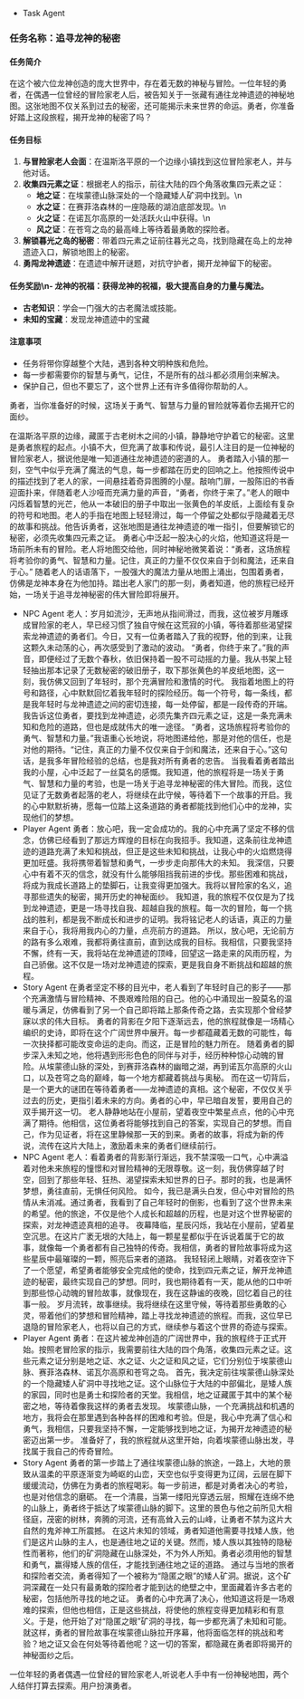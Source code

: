 - Task Agent
### 任务名称：追寻龙神的秘密

#### 任务简介
在这个被六位龙神创造的庞大世界中，存在着无数的神秘与冒险。一位年轻的勇者，在偶遇一位曾经的冒险家老人后，被告知关于一张藏有通往龙神遗迹的神秘地图。这张地图不仅关系到过去的秘密，还可能揭示未来世界的命运。勇者，你准备好踏上这段旅程，揭开龙神的秘密了吗？

#### 任务目标
1. **与冒险家老人会面**：在温斯洛平原的一个边缘小镇找到这位冒险家老人，并与他对话。
2. **收集四元素之证**：根据老人的指示，前往大陆的四个角落收集四元素之证：
   - **地之证**：在埃蒙德山脉深处的一个隐藏矮人矿洞中找到。\n   
   - **水之证**：在赛菲洛森林的一座隐蔽的湖泊底部发现。\n   
   - **火之证**：在诺瓦尔高原的一处活跃火山中获得。\n   
   - **风之证**：在苍穹之岛的最高峰上等待着最勇敢的探险者。
3. **解锁暮光之岛的秘密**：带着四元素之证前往暮光之岛，找到隐藏在岛上的龙神遗迹入口，解锁地图上的秘密。
4. **勇闯龙神遗迹**：在遗迹中解开谜题，对抗守护者，揭开龙神留下的秘密。

#### 任务奖励\n- **龙神的祝福**：获得龙神的祝福，极大提高自身的力量与魔法。
- **古老知识**：学会一门强大的古老魔法或技能。
- **未知的宝藏**：发现龙神遗迹中的宝藏 

#### 注意事项
- 任务将带你穿越整个大陆，遇到各种文明种族和危险。
- 每一步都需要你的智慧与勇气，记住，不是所有的战斗都必须用剑来解决。
- 保护自己，但也不要忘了，这个世界上还有许多值得你帮助的人。

勇者，当你准备好的时候，这场关于勇气、智慧与力量的冒险就等着你去揭开它的面纱。

在温斯洛平原的边缘，藏匿于古老树木之间的小镇，静静地守护着它的秘密。这里是勇者旅程的起点。小镇不大，但充满了故事和传说，最引人注目的是一位神秘的冒险家老人，据说他是唯一知道通往龙神遗迹的密道的人。
勇者踏入小镇的那一刻，空气中似乎充满了魔法的气息，每一步都踏在历史的回响之上。他按照传说中的描述找到了老人的家，一间悬挂着奇异图腾的小屋。敲响门扉，一股陈旧的书香迎面扑来，伴随着老人沙哑而充满力量的声音，“勇者，你终于来了。”老人的眼中闪烁着智慧的光芒，他从一本破旧的册子中取出一张黄色的羊皮纸，上面绘有复杂的符号和地图。老人的手指在地图上轻轻滑过，每一个停留之处都似乎隐藏着无尽的故事和挑战。他告诉勇者，这张地图是通往龙神遗迹的唯一指引，但要解锁它的秘密，必须先收集四元素之证。
勇者心中泛起一股决心的火焰，他知道这将是一场前所未有的冒险。老人将地图交给他，同时神秘地微笑着说：“勇者，这场旅程将考验你的勇气、智慧和力量。记住，真正的力量不仅仅来自于剑和魔法，还来自于心。”
随着老人的话语落下，一股强大的魔法力量从地图上涌出，包围着勇者，仿佛是龙神本身在为他加持。踏出老人家门的那一刻，勇者知道，他的旅程已经开始，一场关于追寻龙神秘密的伟大冒险即将展开。
- NPC Agent
老人：岁月如流沙，无声地从指间滑过，而我，这位被岁月雕琢成冒险家的老人，早已经习惯了独自守候在这荒寂的小镇，等待着那些渴望探索龙神遗迹的勇者们。今日，又有一位勇者踏入了我的视野，他的到来，让我这颗久未动荡的心，再次感受到了激动的波动。
“勇者，你终于来了。”我的声音，即便经过了无数个春秋，依旧保持着一股不可动摇的力量。我从书架上轻轻抽出那本记录了无数秘密的破旧册子，取下那张黄色的羊皮纸地图，这一刻，我仿佛又回到了年轻时，那个充满冒险和激情的时代。
我指着地图上的符号和路径，心中默默回忆着我年轻时的探险经历。每一个符号，每一条线，都是我年轻时与龙神遗迹之间的密切连接，每一处停留，都是一段传奇的开端。我告诉这位勇者，要找到龙神遗迹，必须先集齐四元素之证，这是一条充满未知和危险的道路，但也是成就伟大的唯一途径。
“勇者，这场旅程将考验你的勇气、智慧和力量。”我语重心长地说，将地图递给他，那是对他的信任，也是对他的期待。“记住，真正的力量不仅仅来自于剑和魔法，还来自于心。”这句话，是我多年冒险经验的总结，也是我对所有勇者的忠告。
当我看着勇者踏出我的小屋，心中泛起了一丝莫名的感慨。我知道，他的旅程将是一场关于勇气、智慧和力量的考验，也是一场关于追寻龙神秘密的伟大冒险。而我，这位见证了无数勇者起落的老人，将继续在此守候，等待着下一个故事的开启。我的心中默默祈祷，愿每一位踏上这条道路的勇者都能找到他们心中的龙神，实现他们的梦想。
- Player Agent
勇者：放心吧，我一定会成功的。我的心中充满了坚定不移的信念，仿佛已经看到了那远方辉煌的目标在向我招手。我知道，这条前往龙神遗迹的道路充满了未知和挑战，但正是这些未知和挑战，让我心中的火焰燃烧得更加旺盛。我将携带着智慧和勇气，一步步走向那伟大的未知。
我深信，只要心中有着不灭的信念，就没有什么能够阻挡我前进的步伐。那些困难和挑战，将成为我成长道路上的垫脚石，让我变得更加强大。我将以冒险家的名义，追寻那些遗失的秘密，揭开历史的神秘面纱。
我知道，我的旅程不仅仅是为了找到龙神遗迹，更是一场寻找自我、超越自我的旅程。每一次的冒险，每一个挑战的胜利，都是我不断成长和进步的证明。我将铭记老人的话语，真正的力量来自于心，我将用我内心的力量，点亮前方的道路。
所以，放心吧，无论前方的路有多么艰难，我都将勇往直前，直到达成我的目标。我相信，只要我坚持不懈，终有一天，我将站在龙神遗迹的顶峰，回望这一路走来的风雨历程，为自己骄傲。这不仅是一场对龙神遗迹的探索，更是我自身不断挑战和超越的旅程。
- Story Agent
在勇者坚定不移的目光中，老人看到了年轻时自己的影子——那个充满激情与冒险精神、不畏艰难险阻的自己。他的心中涌现出一股莫名的温暖与满足，仿佛看到了另一个自己即将踏上那条传奇之路，去实现那个曾经梦寐以求的伟大目标。
勇者的背影在夕阳下逐渐远去，他的旅程就像是一场精心编织的史诗，即将在这个广阔世界中展开。每一步都蕴藏着无数的可能性，每一次抉择都可能改变命运的走向。而这，正是冒险的魅力所在。
随着勇者的脚步深入未知之地，他将遇到形形色色的同伴与对手，经历种种惊心动魄的冒险。从埃蒙德山脉的深处，到赛菲洛森林的幽暗之湖，再到诺瓦尔高原的火山口，以及苍穹之岛的巅峰，每一个地方都藏着挑战与奥秘。
而在这一切背后，是一个更大的谜团在等待着勇者——龙神遗迹的真相。这个秘密，不仅仅关乎过去的历史，更指引着未来的方向。勇者的心中，早已暗自发誓，要用自己的双手揭开这一切。
老人静静地站在小屋前，望着夜空中繁星点点，他的心中充满了期待。他相信，这位勇者将能够找到自己的答案，实现自己的梦想。而自己，作为见证者，将在这里静候那一天的到来。勇者的故事，将成为新的传说，流传在这片大陆上，激励着未来的勇者们继续前行。
- NPC Agent
老人：看着勇者的背影渐行渐远，我不禁深吸一口气，心中满溢着对他未来旅程的憧憬和对冒险精神的无限尊敬。这一刻，我仿佛穿越了时空，回到了那些年轻、狂热、渴望探索未知世界的日子。那时的我，也是满怀梦想，勇往直前，无惧任何风险。
如今，我已是满头白发，但心中对冒险的热情从未消减。通过勇者，我看到了自己年轻时的倒影，也看到了这个世界未来的希望。他的旅途，不仅是他个人成长和超越的历程，也是对这个世界秘密的探索，对龙神遗迹真相的追寻。
夜幕降临，星辰闪烁，我站在小屋前，望着星空沉思。在这片广袤无垠的大陆上，每一颗星星都似乎在诉说着属于它的故事，就像每一个勇者都有自己独特的传奇。我相信，勇者的冒险故事将成为这些星辰中最璀璨的一颗，照亮后来者的道路。
我轻轻闭上眼睛，对着夜空许下了一个愿望，希望勇者能够安全完成他的使命，找到四元素之证，解开龙神遗迹的秘密，最终实现自己的梦想。同时，我也期待着有一天，能从他的口中听到那些惊心动魄的冒险故事，就像现在，我在这静谧的夜晚，回忆着自己的往事一般。
岁月流转，故事继续。我将继续在这里守候，等待着那些勇敢的心灵，带着他们的梦想和冒险精神，踏上寻找龙神遗迹的旅程。而我，这位早已退隐的冒险家老人，也将以自己的方式，继续参与着这个世界的奇迹与探索。
- Player Agent
勇者：在这片被龙神创造的广阔世界中，我的旅程终于正式开始。按照老冒险家的指示，我需要前往大陆的四个角落，收集四元素之证。这些元素之证分别是地之证、水之证、火之证和风之证，它们分别位于埃蒙德山脉、赛菲洛森林、诺瓦尔高原和苍穹之岛。
首先，我决定前往埃蒙德山脉深处的一个隐藏矮人矿洞中寻找地之证。这个山脉位于大陆的中部偏北，是矮人族的家园，同时也是勇士和探险者的天堂。我相信，地之证藏匿于其中的某个秘密之地，等待着像我这样的勇者去发现。
埃蒙德山脉，一个充满挑战和机遇的地方，我将会在那里遇到各种各样的困难和考验。但是，我心中充满了信心和勇气，我相信，只要我坚持不懈，一定能够找到地之证，为揭开龙神遗迹的秘密迈出第一步。
准备好了，我的旅程就从这里开始，向着埃蒙德山脉出发，寻找属于我自己的传奇冒险。
- Story Agent
勇者的第一步踏上了通往埃蒙德山脉的旅途，一路上，大地的景致从温柔的平原逐渐变为崎岖的山峦，天空也似乎变得更为辽阔，云层在脚下缓缓流动，仿佛在为勇者的旅程喝彩。每一步前进，都是对勇者决心的考验，也是对他信念的磨砺。
在一个清晨，当第一缕阳光穿透云层，照耀在连绵不绝的山脉上，勇者终于抵达了埃蒙德山脉的脚下。这里的景色与他之前所见大相径庭，茂密的树林，奔腾的河流，还有高耸入云的山峰，让勇者不禁为这片大自然的鬼斧神工所震撼。
在这片未知的领域，勇者知道他需要寻找矮人族，他们是这片山脉的主人，也是通往地之证的关键。然而，矮人族以其独特的隐秘性而著称，他们的矿洞隐藏在山脉深处，不为外人所知。勇者必须用他的智慧和勇气，赢得矮人族的信任，才能找到通往地之证的道路。
通过与当地的旅者和探险者交流，勇者得知了一个被称为“隐匿之眼”的矮人矿洞。据说，这个矿洞深藏在一处只有最勇敢的探险者才能到达的绝壁之中，里面藏着许多古老的秘密，包括他所寻找的地之证。
勇者的心中充满了决心，他知道这将是一场艰难的探索，但他也相信，正是这些挑战，将使他的旅程变得更加精彩和有意义。于是，他开始了对“隐匿之眼”矿洞的寻找，每一步都充满了未知和可能。
就这样，勇者的冒险故事在埃蒙德山脉拉开序幕，他将面临怎样的挑战和考验？地之证又会在何处等待着他呢？这一切的答案，都隐藏在勇者即将揭开的神秘面纱之后。

一位年轻的勇者偶遇一位曾经的冒险家老人,听说老人手中有一份神秘地图，两个人结伴打算去探索。用户扮演勇者。